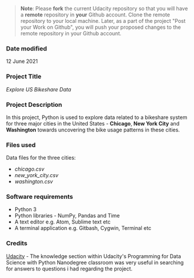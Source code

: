 >**Note**: Please **fork** the current Udacity repository so that you will have a **remote** repository in **your** Github account. Clone the remote repository to your local machine. Later, as a part of the project "Post your Work on Github", you will push your proposed changes to the remote repository in your Github account.

### Date modified
12 June 2021

### Project Title
_Explore US Bikeshare Data_

### Project Description
In this project, Python is used to explore data related to a bikeshare system for three major cities in the United States - **Chicago**, **New York City** and **Washington** towards uncovering the bike usage patterns in these cities.

### Files used
Data files for the three cities:
* *chicago.csv*
* *new_york_city.csv*
* *washington.csv*

### Software requirements
* Python 3
* Python libraries - NumPy, Pandas and Time
* A text editor e.g. Atom, Sublime text etc
* A terminal application e.g. Gitbash, Cygwin, Terminal etc

### Credits
[Udacity](https://knowledge.udacity.com) - The knowledge section within Udacity's Programming for Data Science with Python Nanodegree classroom was very useful in searching for answers to questions i had regarding the project.
